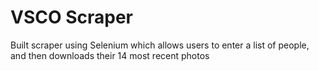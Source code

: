 # VSCO Scraper 

 Built scraper using Selenium which allows users to enter a list of people, and then downloads their 14 most recent photos
